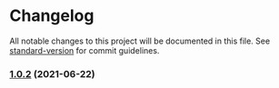 # Changelog

All notable changes to this project will be documented in this file. See [standard-version](https://github.com/conventional-changelog/standard-version) for commit guidelines.

### [1.0.2](https://github.com/mradulr/changelog/compare/v1.0.1...v1.0.2) (2021-06-22)
